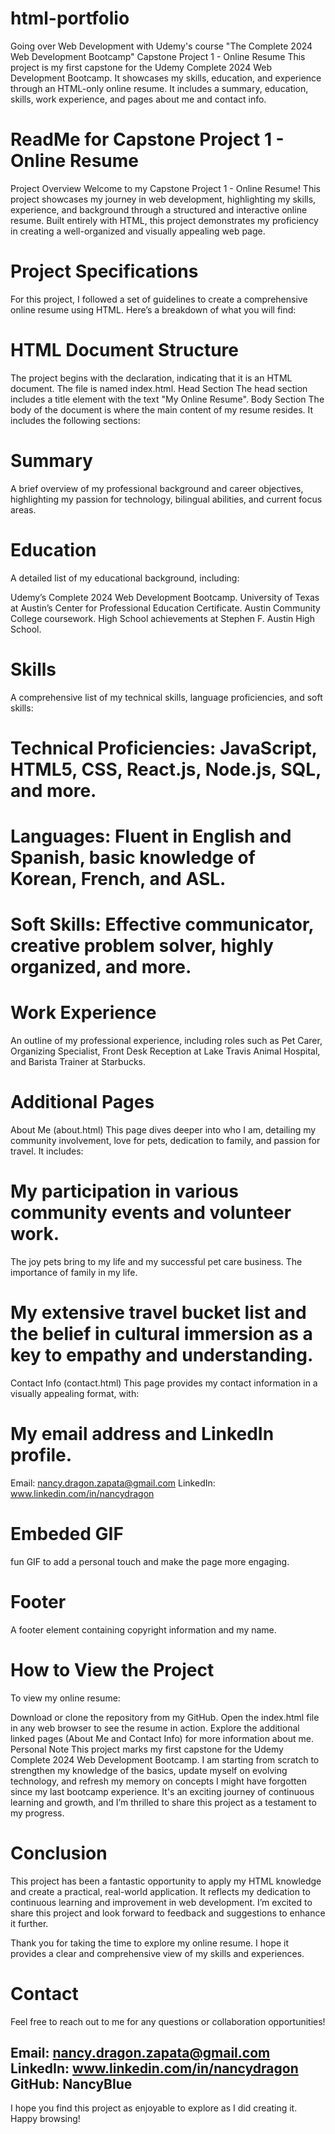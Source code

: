 # html-portfolio
Going over Web Development with Udemy's course "The Complete 2024 Web Development Bootcamp"
Capstone Project 1 - Online Resume
This project is my first capstone for the Udemy Complete 2024 Web Development Bootcamp. It showcases my skills, education, and experience through an HTML-only online resume. It includes a summary, education, skills, work experience, and pages about me and contact info.

# ReadMe for Capstone Project 1 - Online Resume
Project Overview
Welcome to my Capstone Project 1 - Online Resume! This project showcases my journey in web development, highlighting my skills, experience, and background through a structured and interactive online resume. Built entirely with HTML, this project demonstrates my proficiency in creating a well-organized and visually appealing web page.

# Project Specifications
For this project, I followed a set of guidelines to create a comprehensive online resume using HTML. Here’s a breakdown of what you will find:

# HTML Document Structure
The project begins with the <!DOCTYPE html> declaration, indicating that it is an HTML document.
The file is named index.html.
Head Section
The head section includes a title element with the text "My Online Resume".
Body Section
The body of the document is where the main content of my resume resides. It includes the following sections:

# Summary
A brief overview of my professional background and career objectives, highlighting my passion for technology, bilingual abilities, and current focus areas.

# Education
A detailed list of my educational background, including:

Udemy’s Complete 2024 Web Development Bootcamp.
University of Texas at Austin’s Center for Professional Education Certificate.
Austin Community College coursework.
High School achievements at Stephen F. Austin High School.
# Skills
A comprehensive list of my technical skills, language proficiencies, and soft skills:

# Technical Proficiencies: JavaScript, HTML5, CSS, React.js, Node.js, SQL, and more.
# Languages: Fluent in English and Spanish, basic knowledge of Korean, French, and ASL.
# Soft Skills: Effective communicator, creative problem solver, highly organized, and more.
# Work Experience
An outline of my professional experience, including roles such as Pet Carer, Organizing Specialist, Front Desk Reception at Lake Travis Animal Hospital, and Barista Trainer at Starbucks.

# Additional Pages
About Me (about.html)
This page dives deeper into who I am, detailing my community involvement, love for pets, dedication to family, and passion for travel. It includes:

# My participation in various community events and volunteer work.
The joy pets bring to my life and my successful pet care business.
The importance of family in my life.
# My extensive travel bucket list and the belief in cultural immersion as a key to empathy and understanding.
Contact Info (contact.html)
This page provides my contact information in a visually appealing format, with:

# My email address and LinkedIn profile.
Email: nancy.dragon.zapata@gmail.com
LinkedIn: www.linkedin.com/in/nancydragon

# Embeded GIF
fun GIF to add a personal touch and make the page more engaging.
# Footer
A footer element containing copyright information and my name.

# How to View the Project
To view my online resume:

Download or clone the repository from my GitHub.
Open the index.html file in any web browser to see the resume in action.
Explore the additional linked pages (About Me and Contact Info) for more information about me.
Personal Note
This project marks my first capstone for the Udemy Complete 2024 Web Development Bootcamp. I am starting from scratch to strengthen my knowledge of the basics, update myself on evolving technology, and refresh my memory on concepts I might have forgotten since my last bootcamp experience. It's an exciting journey of continuous learning and growth, and I’m thrilled to share this project as a testament to my progress.

# Conclusion
This project has been a fantastic opportunity to apply my HTML knowledge and create a practical, real-world application. It reflects my dedication to continuous learning and improvement in web development. I’m excited to share this project and look forward to feedback and suggestions to enhance it further.

Thank you for taking the time to explore my online resume. I hope it provides a clear and comprehensive view of my skills and experiences.

# Contact
Feel free to reach out to me for any questions or collaboration opportunities!

Email: nancy.dragon.zapata@gmail.com
LinkedIn: www.linkedin.com/in/nancydragon
GitHub: NancyBlue
------------------------------------------------------------------------------------------------------------------------------------------------------
I hope you find this project as enjoyable to explore as I did creating it. Happy browsing!

